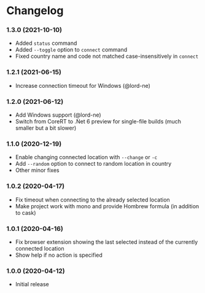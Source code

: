 # Changelog

### 1.3.0 (2021-10-10)
* Added `status` command
* Added `--toggle` option to `connect` command
* Fixed country name and code not matched case-insensitively in `connect`

### 1.2.1 (2021-06-15)
* Increase connection timeout for Windows (@lord-ne)

### 1.2.0 (2021-06-12)
* Add Windows support (@lord-ne)
* Switch from CoreRT to .Net 6 preview for single-file builds (much smaller but a bit slower)

### 1.1.0 (2020-12-19)
* Enable changing connected location with `--change` or `-c`
* Add `--random` option to connect to random location in country
* Other minor fixes

### 1.0.2 (2020-04-17)
* Fix timeout when connecting to the already selected location
* Make project work with mono and provide Hombrew formula (in addition to cask)

### 1.0.1 (2020-04-16)
* Fix browser extension showing the last selected instead of the currently connected location
* Show help if no action is specified

### 1.0.0 (2020-04-12)
* Initial release
